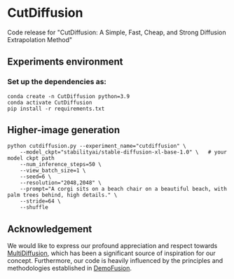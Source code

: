 # CutDiffusion 
Code release for "CutDiffusion: A Simple, Fast, Cheap, and Strong Diffusion Extrapolation Method" 

## Experiments environment
### Set up the dependencies as:
```
conda create -n CutDiffusion python=3.9
conda activate CutDiffusion
pip install -r requirements.txt
```
## Higher-image generation
```
python cutdiffusion.py --experiment_name="cutdiffusion" \
    --model_ckpt="stabilityai/stable-diffusion-xl-base-1.0" \   # your model ckpt path
    --num_inference_steps=50 \
    --view_batch_size=1 \
    --seed=6 \
    --resolution="2048,2048" \
    --prompt="A corgi sits on a beach chair on a beautiful beach, with palm trees behind, high details." \
    --stride=64 \
    --shuffle 
``` 

## Acknowledgement
We would like to express our profound appreciation and respect towards [MultiDiffusion](https://multidiffusion.github.io/), which has been a significant source of inspiration for our concept. 
Furthermore, our code is heavily influenced by the principles and methodologies established in [DemoFusion](https://ruoyidu.github.io/demofusion/demofusion.html).
